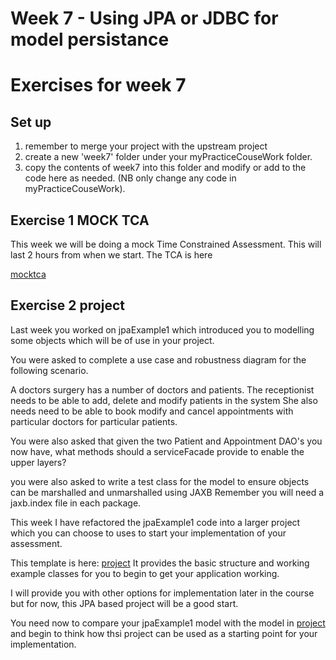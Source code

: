 # Week 7 - Using JPA or JDBC for model persistance


# Exercises for week 7

## Set up
1. remember to merge your project with the upstream project
2. create a new 'week7' folder under your myPracticeCouseWork folder.
3. copy the contents of week7 into this folder and modify or add to the code here as needed. (NB only change any code in myPracticeCouseWork).

## Exercise 1 MOCK TCA

This week we will be doing a mock Time Constrained Assessment.
This will last 2 hours from when we start. 
The TCA is here

[mocktca](../week7/mocktca) 

## Exercise 2 project

Last week you worked on jpaExample1 which introduced you to modelling some objects which will be of use in your project.


You were asked to complete a use case and robustness diagram for the following scenario. 

A doctors surgery has a number of doctors and patients. 
The receptionist needs to be able to add, delete and modify patients in the system
She also needs need to be able to book modify and cancel appointments with particular doctors for particular patients.

You were also asked that given the two Patient and Appointment DAO's you now have, what methods should a serviceFacade provide to enable the upper layers?

you were also asked to write a test class for the model to ensure objects can be marshalled and unmarshalled using JAXB 
Remember you will need a jaxb.index file in each package.

This week I have refactored the jpaExample1 code into a larger project which you can choose to uses to start your implementation of your assessment.

This template is here: [project](../week7/project)
It provides the basic structure and working example classes for you to begin to get your application working.

I will provide you with other options for implementation later in the course but for now, this JPA based project will be a good start.

You need now to compare your jpaExample1 model with the model in [project](../week7/project) and begin to think how thsi project can be used as a starting point for your implementation.
